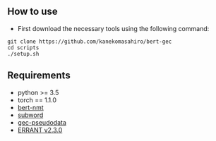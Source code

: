 ## How to use
- First download the necessary tools using the following command:
```
git clone https://github.com/kanekomasahiro/bert-gec 
cd scripts
./setup.sh
```

## Requirements
- python >= 3.5
- torch == 1.1.0
- [bert-nmt](https://github.com/bert-nmt/bert-nmt)
- [subword](https://github.com/rsennrich/subword-nmt)
- [gec-pseudodata](https://github.com/butsugiri/gec-pseudodata)
- [ERRANT v2.3.0](https://github.com/chrisjbryant/errant)
